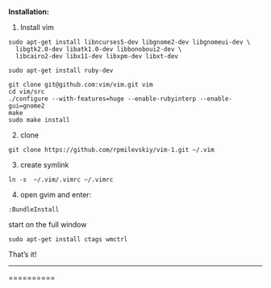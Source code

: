 **Installation:**
1) Install vim
```
sudo apt-get install libncurses5-dev libgnome2-dev libgnomeui-dev \
  libgtk2.0-dev libatk1.0-dev libbonoboui2-dev \
  libcairo2-dev libx11-dev libxpm-dev libxt-dev
  
sudo apt-get install ruby-dev

git clone git@github.com:vim/vim.git vim
cd vim/src
./configure --with-features=huge --enable-rubyinterp --enable-gui=gnome2
make
sudo make install
```
2) clone
`````
git clone https://github.com/rpmilevskiy/vim-1.git ~/.vim
`````
3) create symlink
````````````
ln -s  ~/.vim/.vimrc ~/.vimrc
````````````
4) open gvim and enter:
``````````
:BundleInstall
``````````
start on the full window
``````````
sudo apt-get install ctags wmctrl
``````````

That’s it!
***

==========
